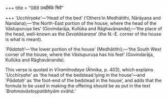 +++
title = "089 उच्छीर्षके श्रियै"

+++
‘*Ucchīrṣake*’—‘Head of the bed’ (‘Others’in Medhātithi, Nārāyaṇa and
Nandana);—‘the North-East portion of the house, where the head of the
Vāstupuruṣa lies’ (Govindarāja, Kullūka and Rāghavānanda);—‘the place of
the head, well-known as the *Devatāśaraṇa*’ (the N.-E. corner of the
house is what is meant).

‘*Pādataḥ*’—‘the lower portion of the house’ (Medhātithi);—‘the South
West corner of the house, where the Vāstupuruṣa has his feet’
(Govindarāja, Kullūka and Rāghavānanda).

This verse is quoted in *Vīramitrodaya* (Āhnika, p. 403), which explains
‘*Ucchīrṣahe*’ as ‘the head of the bedstead lying in the house’—and
‘*Pādataḥ*’ as ‘the foot-end of the bedstead in the house’, and adds
that the formula to be used in making the offering should be as put in
the text ‘*Brahmavāstoṣpatibhyām svāhā*.’


